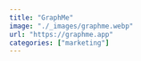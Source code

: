 ```yaml
---
title: "GraphMe"
image: "./_images/graphme.webp"
url: "https://graphme.app"
categories: ["marketing"]
---
```

